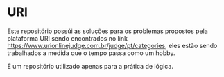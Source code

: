 # URI

Este repositório possúi as soluções para os problemas propostos pela plataforma URI sendo encontrados no link https://www.urionlinejudge.com.br/judge/pt/categories, eles estão sendo trabalhados a medida que o tempo passa como um hobby. 

É um repositório utilizado apenas para a prática de lógica.
